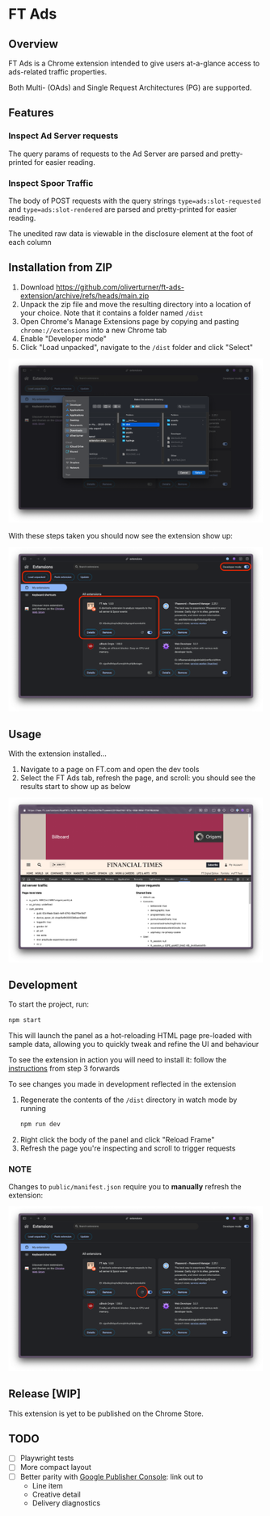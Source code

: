 # FT Ads

## Overview

FT Ads is a Chrome extension intended to give users at-a-glance access to ads-related traffic properties.

Both Multi- (OAds) and Single Request Architectures (PG) are supported.

## Features

### Inspect Ad Server requests

The query params of requests to the Ad Server are parsed and pretty-printed for easier reading.

### Inspect Spoor Traffic

The body of POST requests with the query strings `type=ads:slot-requested` and `type=ads:slot-rendered` are parsed and pretty-printed for easier reading.

The unedited raw data is viewable in the disclosure element at the foot of each column

## Installation from ZIP

1. Download https://github.com/oliverturner/ft-ads-extension/archive/refs/heads/main.zip
2. Unpack the zip file and move the resulting directory into a location of your choice. Note that it contains a folder named `/dist`
3. Open Chrome's Manage Extensions page by copying and pasting `chrome://extensions` into a new Chrome tab
4. Enable "Developer mode"
5. Click "Load unpacked", navigate to the `/dist` folder and click "Select"

![Chrome Extensions Panel](docs/chrome-extensions-dist.png)

With these steps taken you should now see the extension show up:

![Chrome Extensions Panel](docs/chrome-extensions-panel.png)

## Usage

With the extension installed...

1. Navigate to a page on FT.com and open the dev tools
1. Select the FT Ads tab, refresh the page, and scroll: you should see the results start to show up as below

![FT Ads Tab](docs/devtools-tab.png)

## Development

To start the project, run:

```sh
npm start
```

This will launch the panel as a hot-reloading HTML page pre-loaded with sample data, allowing you to quickly tweak and refine the UI and behaviour

To see the extension in action you will need to install it: follow the [instructions](#installation-from-zip) from step 3 forwards

To see changes you made in development reflected in the extension

1. Regenerate the contents of the `/dist` directory in watch mode by running
    ```sh
    npm run dev
    ```
1. Right click the body of the panel and click "Reload Frame"
1. Refresh the page you're inspecting and scroll to trigger requests

### NOTE
Changes to `public/manifest.json` require you to **manually** refresh the extension:

![Chrome Extensions Panel](docs/chrome-extensions-refresh.png)

## Release [WIP]

This extension is yet to be published on the Chrome Store.

<!--
### Once publication has been set up...

1.
    ```sh
    npm run build
    ```
1. _Further details to come_
-->

## TODO

- [ ] Playwright tests
- [ ] More compact layout
- [ ] Better parity with [Google Publisher Console](https://developers.google.com/publisher-tag/guides/publisher-console): link out to
  - Line item
  - Creative detail
  - Delivery diagnostics
